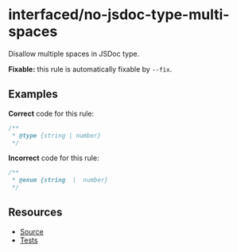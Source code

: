 # interfaced/no-jsdoc-type-multi-spaces

Disallow multiple spaces in JSDoc type.

**Fixable:** this rule is automatically fixable by `--fix`.

## Examples

**Correct** code for this rule:

```js
/**
 * @type {string | number}
 */
```

**Incorrect** code for this rule:

```js
/**
 * @enum {string  |  number}
 */
```

## Resources

* [Source](../../lib/rules/no-jsdoc-type-multi-spaces.js)
* [Tests](../../test/eslint/rules/no-jsdoc-type-multi-spaces.js)
